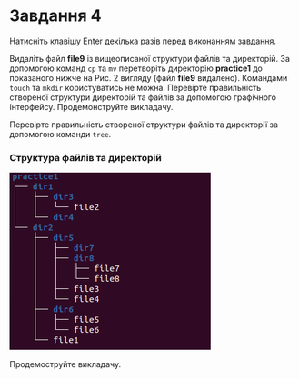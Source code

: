 # Завдання 4

Натисніть клавішу Enter декілька разів перед виконанням завдання.

Видаліть файл **file9** із вищеописаної структури файлів та директорій. За допомогою команд `cp` та `mv` перетворіть директорію **practice1** до показаного нижче на Рис. 2 вигляду (файл **file9** видалено). Командами `touch` та `mkdir` користуватись не можна. Перевірте правильність створеної структури директорій та файлів за допомогою графічного інтерфейсу. Продемонструйте викладачу.

Перевірте правильність створеної структури файлів та директорії за допомогою команди `tree`.

### Структура файлів та директорій

![structure2](./structure2.png)

Продемоструйте викладачу.

